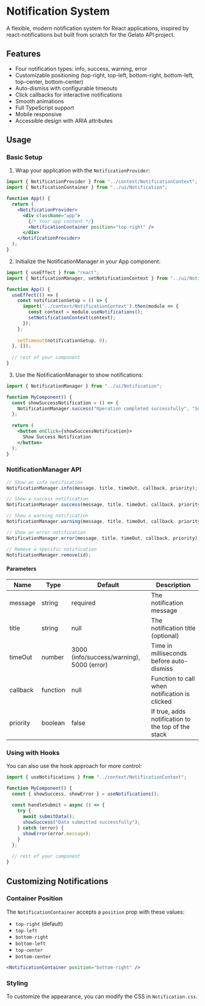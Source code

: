 # Notification System

A flexible, modern notification system for React applications, inspired by react-notifications but built from scratch for the Gelato API project.

## Features

- Four notification types: info, success, warning, error
- Customizable positioning (top-right, top-left, bottom-right, bottom-left, top-center, bottom-center)
- Auto-dismiss with configurable timeouts
- Click callbacks for interactive notifications
- Smooth animations
- Full TypeScript support
- Mobile responsive
- Accessible design with ARIA attributes

## Usage

### Basic Setup

1. Wrap your application with the `NotificationProvider`:

```jsx
import { NotificationProvider } from "../context/NotificationContext";
import { NotificationContainer } from "../ui/Notification";

function App() {
  return (
    <NotificationProvider>
      <div className="app">
        {/* Your app content */}
        <NotificationContainer position="top-right" />
      </div>
    </NotificationProvider>
  );
}
```

2. Initialize the NotificationManager in your App component:

```jsx
import { useEffect } from "react";
import { NotificationManager, setNotificationContext } from "../ui/Notification";

function App() {
  useEffect(() => {
    const notificationSetup = () => {
      import('../context/NotificationContext').then(module => {
        const context = module.useNotifications();
        setNotificationContext(context);
      });
    };
    
    setTimeout(notificationSetup, 0);
  }, []);
  
  // rest of your component
}
```

3. Use the NotificationManager to show notifications:

```jsx
import { NotificationManager } from "../ui/Notification";

function MyComponent() {
  const showSuccessNotification = () => {
    NotificationManager.success("Operation completed successfully", "Success");
  };
  
  return (
    <button onClick={showSuccessNotification}>
      Show Success Notification
    </button>
  );
}
```

### NotificationManager API

```javascript
// Show an info notification
NotificationManager.info(message, title, timeOut, callback, priority);

// Show a success notification
NotificationManager.success(message, title, timeOut, callback, priority);

// Show a warning notification
NotificationManager.warning(message, title, timeOut, callback, priority);

// Show an error notification
NotificationManager.error(message, title, timeOut, callback, priority);

// Remove a specific notification
NotificationManager.remove(id);
```

#### Parameters

| Name | Type | Default | Description |
|------|------|---------|-------------|
| message | string | required | The notification message |
| title | string | null | The notification title (optional) |
| timeOut | number | 3000 (info/success/warning), 5000 (error) | Time in milliseconds before auto-dismiss |
| callback | function | null | Function to call when notification is clicked |
| priority | boolean | false | If true, adds notification to the top of the stack |

### Using with Hooks

You can also use the hook approach for more control:

```jsx
import { useNotifications } from "../context/NotificationContext";

function MyComponent() {
  const { showSuccess, showError } = useNotifications();
  
  const handleSubmit = async () => {
    try {
      await submitData();
      showSuccess("Data submitted successfully");
    } catch (error) {
      showError(error.message);
    }
  };
  
  // rest of your component
}
```

## Customizing Notifications

### Container Position

The `NotificationContainer` accepts a `position` prop with these values:
- `top-right` (default)
- `top-left`
- `bottom-right`
- `bottom-left`
- `top-center`
- `bottom-center`

```jsx
<NotificationContainer position="bottom-right" />
```

### Styling

To customize the appearance, you can modify the CSS in `Notification.css`. 